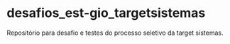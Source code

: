 # desafios_est-gio_targetsistemas
Repositório para desafio e testes do processo seletivo da target sistemas.
